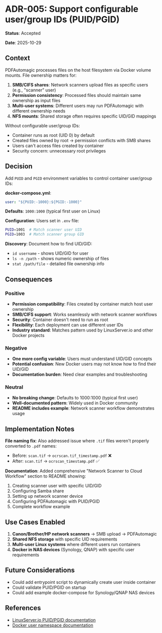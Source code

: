 # ADR-005: Support configurable user/group IDs (PUID/PGID)

**Status**: Accepted

**Date**: 2025-10-29

## Context

PDFAutomagic processes files on the host filesystem via Docker volume mounts. File ownership matters for:

1. **SMB/CIFS shares**: Network scanners upload files as specific users (e.g., "scanner" user)
2. **Permission consistency**: Processed files should maintain same ownership as input files
3. **Multi-user systems**: Different users may run PDFAutomagic with different ownership needs
4. **NFS mounts**: Shared storage often requires specific UID/GID mappings

Without configurable user/group IDs:
- Container runs as root (UID 0) by default
- Created files owned by root → permission conflicts with SMB shares
- Users can't access files created by container
- Security concern: unnecessary root privileges

## Decision

Add `PUID` and `PGID` environment variables to control container user/group IDs:

**docker-compose.yml**:
```yaml
user: "${PUID:-1000}:${PGID:-1000}"
```

**Defaults**: `1000:1000` (typical first user on Linux)

**Configuration**: Users set in `.env` file:
```bash
PUID=1001  # Match scanner user UID
PGID=1003  # Match scanner group GID
```

**Discovery**: Document how to find UID/GID:
- `id username` - shows UID/GID for user
- `ls -n /path` - shows numeric ownership of files
- `stat /path/file` - detailed file ownership info

## Consequences

### Positive

- **Permission compatibility**: Files created by container match host user ownership
- **SMB/CIFS support**: Works seamlessly with network scanner workflows
- **Security**: Container doesn't need to run as root
- **Flexibility**: Each deployment can use different user IDs
- **Industry standard**: Matches pattern used by LinuxServer.io and other Docker projects

### Negative

- **One more config variable**: Users must understand UID/GID concepts
- **Potential confusion**: New Docker users may not know how to find their UID/GID
- **Documentation burden**: Need clear examples and troubleshooting

### Neutral

- **No breaking change**: Defaults to 1000:1000 (typical first user)
- **Well-documented pattern**: Widely used in Docker community
- **README includes example**: Network scanner workflow demonstrates usage

## Implementation Notes

**File naming fix**: Also addressed issue where `.tif` files weren't properly converted to `.pdf` names:
- Before: `scan.tif` → `ocrscan.tif_timestamp.pdf` ❌
- After: `scan.tif` → `ocrscan_timestamp.pdf` ✅

**Documentation**: Added comprehensive "Network Scanner to Cloud Workflow" section to README showing:
1. Creating scanner user with specific UID/GID
2. Configuring Samba share
3. Setting up network scanner device
4. Configuring PDFAutomagic with PUID/PGID
5. Complete workflow example

## Use Cases Enabled

1. **Canon/Brother/HP network scanners** → SMB upload → PDFAutomagic
2. **Shared NFS storage** with specific UID requirements
3. **Multi-user Linux systems** where different users run containers
4. **Docker in NAS devices** (Synology, QNAP) with specific user requirements

## Future Considerations

- Could add entrypoint script to dynamically create user inside container
- Could validate PUID/PGID on startup
- Could add example docker-compose for Synology/QNAP NAS devices

## References

- [LinuxServer.io PUID/PGID documentation](https://docs.linuxserver.io/general/understanding-puid-and-pgid)
- [Docker user namespace documentation](https://docs.docker.com/engine/security/userns-remap/)
